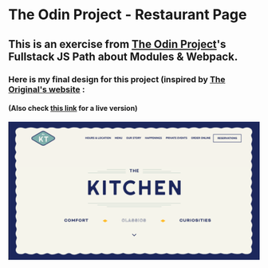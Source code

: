 # The Odin Project - Restaurant Page

## This is an exercise from [The Odin Project](https://www.theodinproject.com/)'s Fullstack JS Path about Modules & Webpack.

### Here is my final design for this project (inspired by [The Original's website](https://www.theogdenver.com/) :
#### (Also check [this link](https://aliceandree.github.io/odin-restaurant-page) for a live version)

![image01](https://github.com/AliceAndree/odin-restaurant-page/blob/4ac1810ead4a3cf42ae5ab5ab14454ae64fef4c3/src/assets/design.png)
